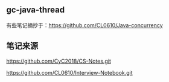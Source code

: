 ## gc-java-thread
有些笔记摘抄于：https://github.com/CL0610/Java-concurrency

## 笔记来源
https://github.com/CyC2018/CS-Notes.git

https://github.com/CL0610/Interview-Notebook.git
